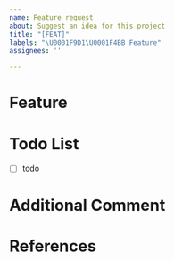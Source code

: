 ```yaml
---
name: Feature request
about: Suggest an idea for this project
title: "[FEAT]"
labels: "\U0001F9D1‍\U0001F4BB Feature"
assignees: ''

---
```


# Feature

<!-- 관련 이슈에 대해 설명해주세요 -->

# Todo List

<!-- 작업 목록에 대해 설명해주세요 -->

- [ ] todo

# Additional Comment

<!-- 추가 코멘트가 있다면 작성해주세요 -->

# References

<!-- 관련 자료 및 문서가 있다면 기입해주세요 -->
